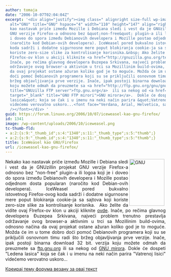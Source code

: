 ```yaml
---
author: tomaja
date: "2006-10-07T02:04:04Z"
excerpt: '<div align="justify"><img class=" alignright size-full wp-image-1340" src="https://linuxo.org/wp-content/uploads/2006/10/iceweasel.png"
  alt="GNU" title="GNU" hspace="4" width="110" height="147" align="right" />Nekako
  kao nastavak priče između Mozille i Debiana sledi i vest da je GNUzillin projekat
  GNU verzije Firefox-a odnosno bez &quot;non-free&quot; plugin-a ili logoa koji je
  i doveo do spora između Debianovih developera i Mozille postao odjednom dosta popularan
  (naročito kod Debian-ovih developera). IceWeasel pored bukvalno istovetnog&nbsp;Firefox-ovog
  koda sadrži i dodatne sigurnosne mere poput blokiranja cookie-ja sa sajtova koji
  koriste zero-size slike za kontrolisanje korisnika.&nbsp; Ako želite da vidite ovaj
  FIrefox-ov klon u akciji kliknite <a href="http://gnuzilla.gnu.org/test/" target="_blank">ovde</a>.
  Inače, po rečima glavnog developera Đuzepea Srkivana, najveći problem trenutno prestavlja
  održavanje ovog browser-a aktivnim u trci sa Mozillinim build-ovima, odnosno načina
  da ovaj projekat ostane ažuran koliko god je to moguće. Možda će im u tome dobro
  doći pomoć Debianovih programera koji su se priključili osnovnom timu radi &scaron;to
  bržeg objavljivanja prve verzije. Inače, ipak postoji binarna download 32 bit. verzija
  koju možete odmah da preuzmete sa <a href="http://ftp.gnu.org/gnu/gnuzilla/" target="_blank"
  title="GNUzilla FTP server">ftp.gnu.org</a>  ili sa nekog od <a href="http://www.gnu.org/prep/ftp.html"
  target="_blank" title="GNU FTP mirori">GNU mirora</a>.  Dokle će dospeti &quot;Ledena
  lasica&quot; koja se čak i u imenu na neki način parira &quot;Vatrenoj lisici&quot;
  videćemo verovatno uskoro...<font face="Verdana, Arial, Helvetica, sans-serif" size="-1"><br
  /></font></div> '
guid: https://forum.linuxo.org/2006/10/07/iceweasel-kao-gnu-firefox/
id: 1341
image: /wp-content/uploads/2006/10/iceweasel.png
tc-thumb-fld:
- a:2:{s:9:"_thumb_id";s:4:"1340";s:11:"_thumb_type";s:5:"thumb";}
- a:2:{s:9:"_thumb_id";s:4:"1340";s:11:"_thumb_type";s:5:"thumb";}
title: IceWeasel kao GNU/Firefox
url: /iceweasel-kao-gnu-firefox/
---
```

<div align="justify">
  <img class=" alignright size-full wp-image-1340" src="https://linuxo.org/wp-content/uploads/2006/10/iceweasel.png" alt="GNU" title="GNU" hspace="4" width="110" height="147" align="right" />Nekako kao nastavak priče između Mozille i Debiana sledi i vest da je GNUzillin projekat GNU verzije Firefox-a odnosno bez "non-free" plugin-a ili logoa koji je i doveo do spora između Debianovih developera i Mozille postao odjednom dosta popularan (naročito kod Debian-ovih developera). IceWeasel pored bukvalno istovetnog&nbsp;Firefox-ovog koda sadrži i dodatne sigurnosne mere poput blokiranja cookie-ja sa sajtova koji koriste zero-size slike za kontrolisanje korisnika.&nbsp; Ako želite da vidite ovaj FIrefox-ov klon u akciji kliknite <a href="http://gnuzilla.gnu.org/test/" target="_blank">ovde</a>. Inače, po rečima glavnog developera Đuzepea Srkivana, najveći problem trenutno prestavlja održavanje ovog browser-a aktivnim u trci sa Mozillinim build-ovima, odnosno načina da ovaj projekat ostane ažuran koliko god je to moguće. Možda će im u tome dobro doći pomoć Debianovih programera koji su se priključili osnovnom timu radi &scaron;to bržeg objavljivanja prve verzije. Inače, ipak postoji binarna download 32 bit. verzija koju možete odmah da preuzmete sa <a href="http://ftp.gnu.org/gnu/gnuzilla/" target="_blank" title="GNUzilla FTP server">ftp.gnu.org</a> ili sa nekog od <a href="http://www.gnu.org/prep/ftp.html" target="_blank" title="GNU FTP mirori">GNU mirora</a>. Dokle će dospeti "Ledena lasica" koja se čak i u imenu na neki način parira "Vatrenoj lisici" videćemo verovatno uskoro&#8230;<font face="Verdana, Arial, Helvetica, sans-serif" size="-1"><br /></font>
</div>

<!--break-->

[Креирај тему форума везану за овај текст](https://linuxo.org/nova-tema-na-forumu/?se_pid=1341)